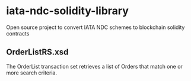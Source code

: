# iata-ndc-solidity-library
Open source project to convert IATA NDC schemes to blockchain solidity contracts

## OrderListRS.xsd

The OrderList transaction set retrieves a list of Orders that match one or more search criteria.
